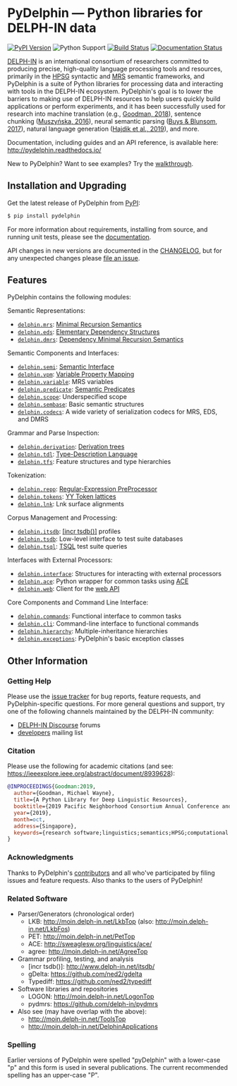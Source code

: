 # PyDelphin &mdash; Python libraries for DELPH-IN data

[![PyPI Version](https://img.shields.io/pypi/v/pydelphin.svg)](https://pypi.org/project/PyDelphin/)
![Python Support](https://img.shields.io/pypi/pyversions/pydelphin.svg)
[![Build Status](https://travis-ci.org/delph-in/pydelphin.svg?branch=develop)](https://travis-ci.org/delph-in/pydelphin)
[![Documentation Status](https://readthedocs.org/projects/pydelphin/badge/?version=latest)](https://pydelphin.readthedocs.io/en/latest/?badge=latest)

[DELPH-IN](http://delph-in.net) is an international consortium of
researchers committed to producing precise, high-quality language
processing tools and resources, primarily in the
[HPSG](http://hpsg.stanford.edu/) syntactic and
[MRS](http://moin.delph-in.net/RmrsTop) semantic frameworks, and
PyDelphin is a suite of Python libraries for processing data and
interacting with tools in the DELPH-IN ecosystem. PyDelphin's goal is
to lower the barriers to making use of DELPH-IN resources to help
users quickly build applications or perform experiments, and it has
been successfully used for research into machine translation (e.g.,
[Goodman, 2018]), sentence chunking ([Muszyńska, 2016]), neural
semantic parsing ([Buys & Blunsom, 2017]), natural language
generation ([Hajdik et al., 2019]), and more.

[Goodman, 2018]: https://goodmami.org/static/goodman-dissertation.pdf
[Muszyńska, 2016]: https://www.aclweb.org/anthology/P16-3014
[Buys & Blunsom,  2017]: https://www.aclweb.org/anthology/P17-1112
[Hajdik et al., 2019]: https://www.aclweb.org/anthology/N19-1235

Documentation, including guides and an API reference, is available here:
http://pydelphin.readthedocs.io/

New to PyDelphin? Want to see examples? Try the
[walkthrough](https://pydelphin.readthedocs.io/en/latest/guides/walkthrough.html).

## Installation and Upgrading

Get the latest release of PyDelphin from [PyPI]:

```bash
$ pip install pydelphin
```

[PyPI]: https://pypi.python.org/pypi/PyDelphin

For more information about requirements, installing from source, and
running unit tests, please see the
[documentation](https://pydelphin.readthedocs.io/en/latest/guides/setup.html).

API changes in new versions are documented in the
[CHANGELOG](https://github.com/delph-in/pydelphin/blob/develop/CHANGELOG.md),
but for any unexpected changes please [file an
issue][issues].

[issues]: https://github.com/delph-in/pydelphin/issues/

## Features

PyDelphin contains the following modules:

Semantic Representations:
- [`delphin.mrs`]:  [Minimal Recursion Semantics](http://moin.delph-in.net/MrsRfc)
- [`delphin.eds`]:  [Elementary Dependency Structures](http://moin.delph-in.net/EdsTop)
- [`delphin.dmrs`]: [Dependency Minimal Recursion Semantics](http://moin.delph-in.net/RmrsDmrs)

Semantic Components and Interfaces:
- [`delphin.semi`]:      [Semantic Interface](http://moin.delph-in.net/SemiRfc)
- [`delphin.vpm`]:       [Variable Property Mapping](http://moin.delph-in.net/RmrsVpm)
- [`delphin.variable`]:  MRS variables
- [`delphin.predicate`]: [Semantic Predicates](http://moin.delph-in.net/PredicateRfc)
- [`delphin.scope`]:     Underspecified scope
- [`delphin.sembase`]:   Basic semantic structures
- [`delphin.codecs`]:    A wide variety of serialization codecs for MRS, EDS, and DMRS

Grammar and Parse Inspection:
- [`delphin.derivation`]: [Derivation trees](http://moin.delph-in.net/ItsdbDerivations)
- [`delphin.tdl`]:        [Type-Description Language](http://moin.delph-in.net/TdlRfc)
- [`delphin.tfs`]:        Feature structures and type hierarchies

Tokenization:
- [`delphin.repp`]:   [Regular-Expression PreProcessor](http://moin.delph-in.net/ReppTop)
- [`delphin.tokens`]: [YY Token lattices](http://moin.delph-in.net/PetInput#YY_Input_Mode)
- [`delphin.lnk`]:    Lnk surface alignments

Corpus Management and Processing:
- [`delphin.itsdb`]: [\[incr tsdb()\]](http://moin.delph-in.net/ItsdbTop) profiles
- [`delphin.tsdb`]: Low-level interface to test suite databases
- [`delphin.tsql`]:  [TSQL](http://moin.delph-in.net/TsqlRfc) test suite queries

Interfaces with External Processors:
- [`delphin.interface`]: Structures for interacting with external processors
- [`delphin.ace`]:       Python wrapper for common tasks using [ACE](http://sweaglesw.org/linguistics/ace/)
- [`delphin.web`]:       Client for the [web API](http://moin.delph-in.net/ErgApi)

Core Components and Command Line Interface:
- [`delphin.commands`]:   Functional interface to common tasks
- [`delphin.cli`]:        Command-line interface to functional commands
- [`delphin.hierarchy`]:  Multiple-inheritance hierarchies
- [`delphin.exceptions`]: PyDelphin's basic exception classes


[`delphin.cli`]: https://pydelphin.readthedocs.io/en/latest/api/delphin.cli.html
[`delphin.codecs`]: https://pydelphin.readthedocs.io/en/latest/api/delphin.codecs.html
[`delphin.commands`]: https://pydelphin.readthedocs.io/en/latest/api/delphin.commands.html
[`delphin.derivation`]: https://pydelphin.readthedocs.io/en/latest/api/delphin.derivation.html
[`delphin.dmrs`]: https://pydelphin.readthedocs.io/en/latest/api/delphin.dmrs.html
[`delphin.eds`]: https://pydelphin.readthedocs.io/en/latest/api/delphin.eds.html
[`delphin.exceptions`]: https://pydelphin.readthedocs.io/en/latest/api/delphin.exceptions.html
[`delphin.hierarchy`]: https://pydelphin.readthedocs.io/en/latest/api/delphin.hierarchy.html
[`delphin.interface`]: https://pydelphin.readthedocs.io/en/latest/api/delphin.interface.html
[`delphin.ace`]: https://pydelphin.readthedocs.io/en/latest/api/delphin.ace.html
[`delphin.web`]: https://pydelphin.readthedocs.io/en/latest/api/delphin.web.html
[`delphin.tsdb`]: https://pydelphin.readthedocs.io/en/latest/api/delphin.tsdb.html
[`delphin.itsdb`]: https://pydelphin.readthedocs.io/en/latest/api/delphin.itsdb.html
[`delphin.lnk`]: https://pydelphin.readthedocs.io/en/latest/api/delphin.lnk.html
[`delphin.mrs`]: https://pydelphin.readthedocs.io/en/latest/api/delphin.mrs.html
[`delphin.predicate`]: https://pydelphin.readthedocs.io/en/latest/api/delphin.predicate.html
[`delphin.repp`]: https://pydelphin.readthedocs.io/en/latest/api/delphin.repp.html
[`delphin.scope`]: https://pydelphin.readthedocs.io/en/latest/api/delphin.scope.html
[`delphin.sembase`]: https://pydelphin.readthedocs.io/en/latest/api/delphin.sembase.html
[`delphin.semi`]: https://pydelphin.readthedocs.io/en/latest/api/delphin.semi.html
[`delphin.tdl`]: https://pydelphin.readthedocs.io/en/latest/api/delphin.tdl.html
[`delphin.tfs`]: https://pydelphin.readthedocs.io/en/latest/api/delphin.tfs.html
[`delphin.tokens`]: https://pydelphin.readthedocs.io/en/latest/api/delphin.tokens.html
[`delphin.tsql`]: https://pydelphin.readthedocs.io/en/latest/api/delphin.tsql.html
[`delphin.variable`]: https://pydelphin.readthedocs.io/en/latest/api/delphin.variable.html
[`delphin.vpm`]: https://pydelphin.readthedocs.io/en/latest/api/delphin.vpm.html


## Other Information

### Getting Help

Please use the [issue tracker][issues] for bug reports, feature
requests, and PyDelphin-specific questions. For more general questions
and support, try one of the following channels maintained by the
DELPH-IN community:

- [DELPH-IN Discourse](https://delphinqa.ling.washington.edu/) forums
- [developers](http://lists.delph-in.net/mailman/listinfo/developers)
  mailing list

### Citation

Please use the following for academic citations (and see: https://ieeexplore.ieee.org/abstract/document/8939628):

```bibtex
@INPROCEEDINGS{Goodman:2019,
  author={Goodman, Michael Wayne},
  title={A Python Library for Deep Linguistic Resources},
  booktitle={2019 Pacific Neighborhood Consortium Annual Conference and Joint Meetings (PNC)},
  year={2019},
  month=oct,
  address={Singapore},
  keywords={research software;linguistics;semantics;HPSG;computational linguistics;natural language processing;open source software}
}
```

### Acknowledgments

Thanks to PyDelphin's
[contributors](https://github.com/delph-in/pydelphin/graphs/contributors)
and all who've participated by filing issues and feature
requests. Also thanks to the users of PyDelphin!

### Related Software

* Parser/Generators (chronological order)
  - LKB: http://moin.delph-in.net/LkbTop (also: http://moin.delph-in.net/LkbFos)
  - PET: http://moin.delph-in.net/PetTop
  - ACE: http://sweaglesw.org/linguistics/ace/
  - agree: http://moin.delph-in.net/AgreeTop
* Grammar profiling, testing, and analysis
  - \[incr tsdb()\]: http://www.delph-in.net/itsdb/
  - gDelta: https://github.com/ned2/gdelta
  - Typediff: https://github.com/ned2/typediff
* Software libraries and repositories
  - LOGON: http://moin.delph-in.net/LogonTop
  - pydmrs: https://github.com/delph-in/pydmrs
* Also see (may have overlap with the above):
  - http://moin.delph-in.net/ToolsTop
  - http://moin.delph-in.net/DelphinApplications

### Spelling

Earlier versions of PyDelphin were spelled "pyDelphin" with a
lower-case "p" and this form is used in several publications. The
current recommended spelling has an upper-case "P".
